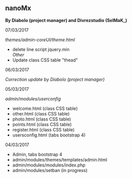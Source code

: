 nanoMx
-----------------------
**By Diabolo (project manager) and Divrezstudio (SelMaK_)**   
  
07/03/2017  
  
*themes/admin-coreUI/theme.html*  
- delete line script jquery.min  
*Other*  
- Update class CSS table "thead"    
  
06/03/2017  
  
*Correction update by Diabolo (project manager)*  
  
05/03/2017  
  
*admin/modules/userconfig*  
- welcome.html (class CSS table)  
- other.html (class CSS table)  
- photo.html (class CSS table)  
- points.html (class CSS table)  
- register.html (class CSS table) 
- usersconfig.html (tabs bootstrap 4) 
  
04/03/2017  

- Admin, tabs bootstrap 4
- admin/modules/themes/templates/admin.html
- admin/modules/modules/index.php
- admin/modules/setban (in progress)